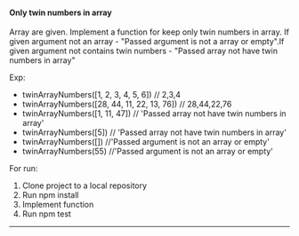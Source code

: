 #### Only twin numbers in array

Array are given. Implement a function for keep only twin numbers in array. If given argument not an array - "Passed argument is not a array or empty".If given argument not contains twin numbers - "Passed array not have twin numbers in array"

Exp:
- twinArrayNumbers([1, 2, 3, 4, 5, 6]) // 2,3,4
- twinArrayNumbers([28, 44, 11, 22, 13, 76]) // 28,44,22,76
- twinArrayNumbers([1, 11, 47]) // 'Passed array not have twin numbers in array'
- twinArrayNumbers([5]) // 'Passed array not have twin numbers in array'
- twinArrayNumbers([]) //'Passed argument is not an array or empty'
- twinArrayNumbers(55) //'Passed argument is not an array or empty'

For run:

1. Clone project to a local repository
2. Run npm install
3. Implement function
4. Run npm test
<hr>
